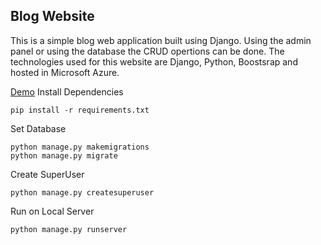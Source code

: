 ## Blog Website 
This is a simple blog web application built using Django. Using the admin panel or using the database the CRUD opertions can be done. The technologies used for this website are Django, Python, Boostsrap and hosted in Microsoft Azure. 

[Demo](https://github.com/NSBM-SPM-2021/github-basics-ravindikumarasinghe/blob/main/Assets/demo.mp4)
Install Dependencies 
```
pip install -r requirements.txt
```

Set Database
```
python manage.py makemigrations
python manage.py migrate
```
Create SuperUser 
```
python manage.py createsuperuser
```
Run on Local Server
```
python manage.py runserver
```
